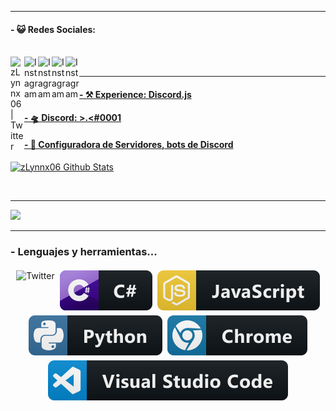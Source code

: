 ***********************************
#### - 😺 Redes Sociales:

<br/>
<a href="https://twitter.com/zLynnx066">
  <img align="left" alt="zLynnx06 | Twitter" width="22px" src="https://cdn.discordapp.com/attachments/842581472997015563/864667364197138472/371907030_TWITTER_ICON_1080.png" />
</a>
<a href="https://www.instagram.com/zlynnx066">
  <img align="left" alt="Instagram" width="22px" src="https://cdn.discordapp.com/attachments/842581472997015563/864667143224557629/instagram-social-media-logo-for-your-works-png-format-19.png" />
  
</a>
<a href="https://discord.gg/4DWVqPvzw7">
  <img align="left" alt="Instagram" width="22px" src="https://cdn.discordapp.com/attachments/842581472997015563/864667758201143316/Discord-Logo-Circle.png" />

</a>
<a href="https://www.youtube.com/channel/UCBCfP4bXAKud-7T9sW_GnvA">
  <img align="left" alt="Instagram" width="22px" src="http://clipart-library.com/images_k/youtube-logo-png-transparent/youtube-logo-png-transparent-22.png" />
  
</a>
<a href="https://open.spotify.com/user/31bkmbczqn4uv7wqtxfk5eytudpe">
  <img align="left" alt="Instagram" width="22px" src="https://cdn.discordapp.com/attachments/842581472997015563/864666928227942400/spotify-download-logo-30.png" />


<br />
  
***********************************
  
#### - ⚒ Experience: Discord.js

#### - 🛸 Discord: >.<឵឵឵#0001

#### - 📇 Configuradora de Servidores, bots de Discord


![zLynnx06 Github Stats](https://github-readme-stats.vercel.app/api?username=zLynnx06&show_icons=true&title_color=FF0176&icon_color=FA0000&text_color=9f9f9f&bg_color=151515)

<br />

*************

<a href="https://github.com/zLynnx06">
  <img src="https://github-readme-stats.vercel.app/api/top-langs/?username=zLynnx06&layout=compact" />
</a>
  
*************

### - Lenguajes y herramientas...

<p align="center">
 <img src="https://cdn.discordapp.com/attachments/864669532924018718/864669541481447435/html.png" alt="Twitter" style="vertical-align:top; margin:4px"><img src="https://raw.githubusercontent.com/8bithemant/8bithemant/master/svg/dev/languages/csharp.svg"alt="Twitter" style="vertical-align:top; margin:4px"><img src="https://raw.githubusercontent.com/8bithemant/8bithemant/master/svg/dev/languages/js.svg" alt="Twitter" style="vertical-align:top; margin:4px"><img src="https://raw.githubusercontent.com/8bithemant/8bithemant/master/svg/dev/languages/python.svg" alt="Twitter" style="vertical-align:top; margin:4px"><img src="https://raw.githubusercontent.com/8bithemant/8bithemant/master/svg/dev/misc/chrome.svg" alt="Twitter" style="vertical-align:top; margin:4px"><img src="https://raw.githubusercontent.com/8bithemant/8bithemant/master/svg/dev/tools/visualstudio_code.svg" alt="Twitter" style="vertical-align:top; margin:4px">

</p>
